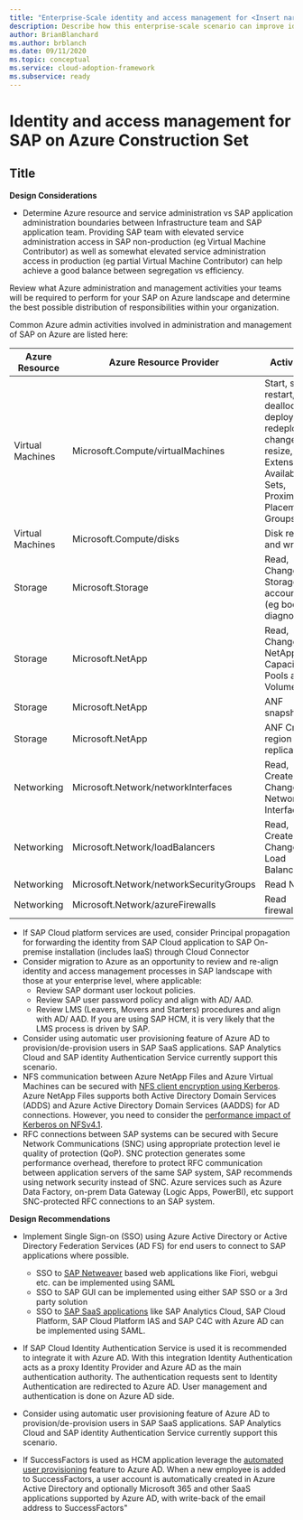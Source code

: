 ```yaml
---
title: "Enterprise-Scale identity and access management for <Insert narrative Name>"
description: Describe how this enterprise-scale scenario can improve identity and access management of SAP
author: BrianBlanchard
ms.author: brblanch
ms.date: 09/11/2020
ms.topic: conceptual
ms.service: cloud-adoption-framework
ms.subservice: ready
---
```


# Identity and access management for SAP on Azure Construction Set

## Title

**Design Considerations**

- Determine Azure resource and service administration vs SAP application administration boundaries between Infrastructure team and SAP application team. Providing SAP team with elevated service administration access in SAP non-production (eg Virtual Machine Contributor) as well as somewhat elevated service administration access in production (eg partial Virtual Machine Contributor) can help achieve a good balance between segregation vs efficiency.

Review what Azure administration and management activities your teams will be required to perform for your SAP on Azure landscape and determine the best possible distribution of responsibilities within your organization.

Common Azure admin activities involved in administration and management of SAP on Azure are listed here: 

| Azure Resource | Azure Resource Provider | Activities |
|---|---|---|
| Virtual Machines | Microsoft.Compute/virtualMachines | Start, stop, restart, deallocate, deploy, redeploy, change, resize, Extensions, Availability Sets, Proximity Placement Groups |
| Virtual Machines | Microsoft.Compute/disks | Disk read and write |
| Storage | Microsoft.Storage | Read, Change on Storage accounts (eg boot diagnostics) |
| Storage | Microsoft.NetApp | Read, Change on NetApp Capacity Pools and Volumes |
| Storage | Microsoft.NetApp | ANF snapshots |
| Storage | Microsoft.NetApp | ANF Cross-region replication |
| Networking | Microsoft.Network/networkInterfaces | Read, Create, Change Network Interfaces |
| Networking | Microsoft.Network/loadBalancers | Read, Create, Change Load Balancers |
| Networking | Microsoft.Network/networkSecurityGroups | Read NSG |
| Networking | Microsoft.Network/azureFirewalls | Read firewall |

- If SAP Cloud platform services are used, consider Principal propagation for forwarding the identity from SAP Cloud application to SAP On-premise installation (includes IaaS) through Cloud Connector
- Consider migration to Azure as an opportunity to review and re-align identity and access management processes in SAP landscape with those at your enterprise level, where applicable:
  - Review SAP dormant user lockout policies.
  - Review SAP user password policy and align with AD/ AAD.
  - Review LMS (Leavers, Movers and Starters) procedures and align with AD/ AAD. If you are using SAP HCM, it is very likely that the LMS process is driven by SAP.
- Consider using automatic user provisioning feature of Azure AD to provision/de-provision users in SAP SaaS applications.  SAP Analytics Cloud and SAP identity Authentication Service currently support this scenario. 
- NFS communication between Azure NetApp Files and Azure Virtual Machines can be secured with [NFS client encryption using Kerberos](https://docs.microsoft.com/azure/azure-netapp-files/configure-kerberos-encryption). Azure NetApp Files supports both Active Directory Domain Services (ADDS) and Azure Active Directory Domain Services (AADDS) for AD connections. However, you need to consider the [performance impact of Kerberos on NFSv4.1](https://docs.microsoft.com/azure/azure-netapp-files/configure-kerberos-encryption#kerberos_performance).
- RFC connections between SAP systems can be secured with Secure Network Communications (SNC) using appropriate protection level ie quality of protection (QoP). SNC protection generates some performance overhead, therefore to protect RFC communication between application servers of the same SAP system, SAP recommends using network security instead of SNC.
Azure services such as Azure Data Factory, on-prem Data Gateway (Logic Apps, PowerBI), etc support SNC-protected RFC connections to an SAP system.

**Design Recommendations**

 - Implement Single Sign-on (SSO) using Azure Active Directory or Active Directory Federation Services (AD FS) for end users to connect to SAP applications where possible.
    - SSO to [SAP Netweaver](https://docs.microsoft.com/azure/active-directory/saas-apps/sap-netweaver-tutorial) based web applications like Fiori, webgui etc. can be implemented using SAML
    - SSO to SAP GUI can be implemented using either SAP SSO or a 3rd party solution
    - SSO to [SAP SaaS applications](https://docs.microsoft.com/azure/active-directory/saas-apps/sap-customer-cloud-tutorial) like SAP Analytics Cloud, SAP Cloud Platform, SAP Cloud Platform IAS and SAP C4C with Azure AD can be implemented using SAML.

 - If SAP Cloud Identity Authentication Service is used it is recommended to integrate it with Azure AD.  With this integration Identity Authentication acts as a proxy Identity Provider and Azure AD as the main authentication authority. The authentication requests sent to Identity Authentication are redirected to Azure AD. User management and authentication is done on Azure AD side.

- Consider using automatic user provisioning feature of Azure AD to provision/de-provision users in SAP SaaS applications. SAP Analytics Cloud and SAP identity Authentication Service currently support this scenario.  

- If SuccessFactors is used as HCM application leverage the [automated user provisioning](https://docs.microsoft.com/azure/active-directory/saas-apps/sap-successfactors-inbound-provisioning-cloud-only-tutorial) feature to Azure AD. When a new employee is added to SuccessFactors, a user account is automatically created in Azure Active Directory and optionally Microsoft 365 and other SaaS applications supported by Azure AD, with write-back of the email address to SuccessFactors"
